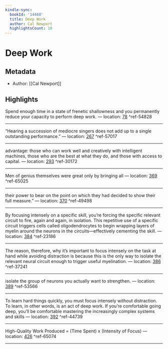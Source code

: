 ```yaml
---
kindle-sync:
  bookId: '14468'
  title: Deep Work
  author: Cal Newport
  highlightsCount: 10
---
```

# Deep Work
## Metadata
* Author: [[Cal Newport]]

## Highlights
Spend enough time in a state of frenetic shallowness and you permanently reduce your capacity to perform deep work. — location: [78]() ^ref-54828

---
“Hearing a succession of mediocre singers does not add up to a single outstanding performance.” — location: [267]() ^ref-57017

---
advantage: those who can work well and creatively with intelligent machines, those who are the best at what they do, and those with access to capital. — location: [293]() ^ref-30172

---
Men of genius themselves were great only by bringing all — location: [369]() ^ref-65025

---
their power to bear on the point on which they had decided to show their full measure.” — location: [370]() ^ref-49498

---
By focusing intensely on a specific skill, you’re forcing the specific relevant circuit to fire, again and again, in isolation. This repetitive use of a specific circuit triggers cells called oligodendrocytes to begin wrapping layers of myelin around the neurons in the circuits—effectively cementing the skill. — location: [384]() ^ref-23186

---
The reason, therefore, why it’s important to focus intensely on the task at hand while avoiding distraction is because this is the only way to isolate the relevant neural circuit enough to trigger useful myelination. — location: [386]() ^ref-37241

---
isolate the group of neurons you actually want to strengthen. — location: [389]() ^ref-53566

---
To learn hard things quickly, you must focus intensely without distraction. To learn, in other words, is an act of deep work. If you’re comfortable going deep, you’ll be comfortable mastering the increasingly complex systems and skills — location: [392]() ^ref-44739

---
High-Quality Work Produced = (Time Spent) x (Intensity of Focus) — location: [426]() ^ref-65074

---
